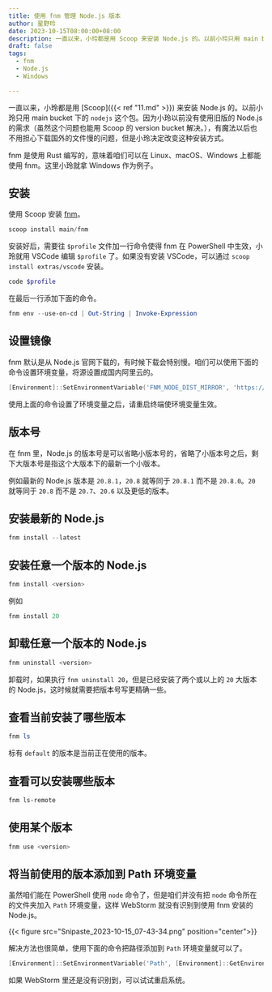 ```yaml
---
title: 使用 fnm 管理 Node.js 版本
author: 星野玲
date: 2023-10-15T08:00:00+08:00
description: 一直以来，小玲都是用 Scoop 来安装 Node.js 的。以前小玲只用 main bucket 下的 nodejs 这个包。因为小玲没有使用旧版的 Node.js 的需求（虽然这个问题也能用 Scoop 的 version bucket 解决。），有魔法以后也不用担心下载国外的文件慢的问题，但是小玲决定改变这种安装方式。
draft: false
tags:
  - fnm
  - Node.js
  - Windows

---
```


一直以来，小玲都是用 [Scoop]({{< ref "11.md" >}}) 来安装 Node.js 的。以前小玲只用 main bucket 下的 `nodejs` 这个包。因为小玲以前没有使用旧版的 Node.js 的需求（虽然这个问题也能用 Scoop 的 version bucket 解决。），有魔法以后也不用担心下载国外的文件慢的问题，但是小玲决定改变这种安装方式。

fnm 是使用 Rust 编写的，意味着咱们可以在 Linux、macOS、Windows 上都能使用 fnm。这里小玲就拿 Windows 作为例子。

## 安装

使用 Scoop 安装 [fnm](https://github.com/Schniz/fnm)。

```powershell
scoop install main/fnm
```

安装好后，需要往 `$profile` 文件加一行命令使得 fnm 在 PowerShell 中生效，小玲就用 VSCode 编辑 `$profile` 了。如果没有安装 VSCode，可以通过 `scoop install extras/vscode` 安装。

```powershell
code $profile
```

在最后一行添加下面的命令。

```powershell
fnm env --use-on-cd | Out-String | Invoke-Expression
```

## 设置镜像

fnm 默认是从 Node.js 官网下载的，有时候下载会特别慢。咱们可以使用下面的命令设置环境变量，将源设置成国内阿里云的。

```powershell
[Environment]::SetEnvironmentVariable('FNM_NODE_DIST_MIRROR', 'https://mirrors.aliyun.com/nodejs-release/', 'User');
```

使用上面的命令设置了环境变量之后，请重启终端使环境变量生效。

## 版本号

在 fnm 里，Node.js 的版本号是可以省略小版本号的，省略了小版本号之后，剩下大版本号是指这个大版本下的最新一个小版本。

例如最新的 Node.js 版本是 `20.8.1`，`20.8` 就等同于 `20.8.1` 而不是 `20.8.0`。`20` 就等同于 `20.8` 而不是 `20.7`、`20.6` 以及更低的版本。

## 安装最新的 Node.js

```powershell
fnm install --latest
```

## 安装任意一个版本的 Node.js

```powershell
fnm install <version>
```

例如

```powershell
fnm install 20
```

## 卸载任意一个版本的 Node.js

```powershell
fnm uninstall <version>
```

卸载时，如果执行 `fnm uninstall 20`，但是已经安装了两个或以上的 `20` 大版本的 Node.js，这时候就需要把版本号写更精确一些。

## 查看当前安装了哪些版本

```powershell
fnm ls
```

标有 `default` 的版本是当前正在使用的版本。

## 查看可以安装哪些版本

```powershell
fnm ls-remote
```

## 使用某个版本

```powershell
fnm use <version>
```

## 将当前使用的版本添加到 Path 环境变量

虽然咱们能在 PowerShell 使用 `node` 命令了，但是咱们并没有把 `node` 命令所在的文件夹加入 `Path` 环境变量，这样 WebStorm 就没有识别到使用 fnm 安装的 Node.js。

{{< figure src="Snipaste_2023-10-15_07-43-34.png" position="center">}}

解决方法也很简单，使用下面的命令把路径添加到 `Path` 环境变量就可以了。

```powershell
[Environment]::SetEnvironmentVariable('Path', [Environment]::GetEnvironmentVariable('Path', 'User') + ";$env:APPDATA\fnm\aliases\default", 'User')
```

如果 WebStorm 里还是没有识别到，可以试试重启系统。
